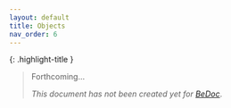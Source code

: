 ```yaml
---
layout: default
title: Objects
nav_order: 6
---
```


{: .highlight-title }
> Forthcoming...
>
> _This document has not been created yet for [BeDoc](/)_.
